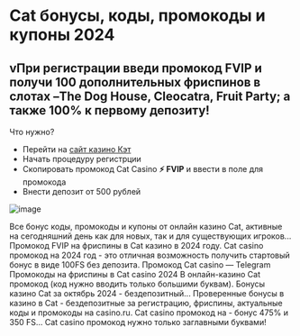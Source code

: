 # Cat бонусы, коды, промокоды и купоны 2024

## vПри регистрации введи промокод FVIP и получи 100 дополнительных фриспинов в слотах –The Dog House, Cleocatra, Fruit Party; а также 100% к первому депозиту!

Что нужно? 

- Перейти на [сайт казино Кэт](https://linksc.ru/cat_fvip)
- Начать процедуру регистрции
- Скопировать промокод Cat Casino **⚡️ FVIP** и ввести в поле для промокода
- Внести депозит от 500 рублей

![image](https://github.com/user-attachments/assets/1349a008-5ec1-431f-af85-7dfe5388b6b2)


Все бонус коды, промокоды и купоны от онлайн казино Cat, активные на сегодняшний день как для новых, так и для существующих игроков...
Промокод FVIP на фриспины в Cat казино в 2024 году. Cat casino промокод на 2024 год - это отличная возможность получить стартовый бонус в виде 100FS без депозита. Промокод Cat casino — Telegram Промокоды на фриспины в Cat casino 2024 В онлайн-казино Cat промокод (код нужно вводить только большими буквам).
Бонусы казино Cat за октябрь 2024 - бездепозитный... Проверенные бонусы в казино в Cat - бездепозитные за регистрацию, фриспины, актуальные коды и промокоды на casino.ru.
Cat casino промокод на - бонус 475% и 350 FS... Cat casino промокод нужно только заглавными буквами!
